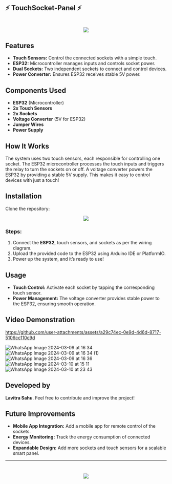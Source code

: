 ## ⚡ TouchSocket-Panel ⚡

<h1 align="center">
    <img src="https://readme-typing-svg.herokuapp.com/?font=Righteous&size=35&center=true&vCenter=true&width=700&height=100&duration=4000&lines=Touch+Sensor+Controlled+Sockets!+🔌;" />
</h1>

## Features

- **Touch Sensors:** Control the connected sockets with a simple touch.
- **ESP32:** Microcontroller manages inputs and controls socket power.
- **Dual Sockets:** Two independent sockets to connect and control devices.
- **Power Converter:** Ensures ESP32 receives stable 5V power.

## Components Used

- **ESP32** (Microcontroller)
- **2x Touch Sensors**
- **2x Sockets**
- **Voltage Converter** (5V for ESP32)
- **Jumper Wires**
- **Power Supply**

## How It Works

The system uses two touch sensors, each responsible for controlling one socket. The ESP32 microcontroller processes the touch inputs and triggers the relay to turn the sockets on or off. A voltage converter powers the ESP32 by providing a stable 5V supply. This makes it easy to control devices with just a touch!

## Installation

Clone the repository:

<div align="center">
    <a href="https://github.com/TechArcanist/TouchSocket-Panel">
        <img src="https://img.shields.io/badge/Clone_Repository-007ACC?style=for-the-badge&logo=github&logoColor=white" />
    </a>
</div>

### Steps:
1. Connect the **ESP32**, touch sensors, and sockets as per the wiring diagram.
2. Upload the provided code to the ESP32 using Arduino IDE or PlatformIO.
3. Power up the system, and it’s ready to use!

## Usage

- **Touch Control:** Activate each socket by tapping the corresponding touch sensor.
- **Power Management:** The voltage converter provides stable power to the ESP32, ensuring smooth operation.

## Video Demonstration

https://github.com/user-attachments/assets/a29c74ec-0e9d-4d6d-8717-5106cc110c9d

![WhatsApp Image 2024-03-09 at 16 34](https://github.com/user-attachments/assets/5e075ca8-605e-473e-9b95-d88441c1a70d)
![WhatsApp Image 2024-03-09 at 16 34 (1)](https://github.com/user-attachments/assets/191411eb-5472-4c93-8e17-d6f1924678b7)
![WhatsApp Image 2024-03-09 at 16 36](https://github.com/user-attachments/assets/1143df0b-6f4d-48df-9d19-707b046182d1)
![WhatsApp Image 2024-03-10 at 15 11](https://github.com/user-attachments/assets/5e123f8c-d211-43af-bf67-ec0d73f94257)
![WhatsApp Image 2024-03-10 at 23 43](https://github.com/user-attachments/assets/b1458698-4091-4544-a1c4-882cff23c61f)

## Developed by

**Lavitra Sahu**. Feel free to contribute and improve the project!

## Future Improvements

- **Mobile App Integration:** Add a mobile app for remote control of the sockets.
- **Energy Monitoring:** Track the energy consumption of connected devices.
- **Expandable Design:** Add more sockets and touch sensors for a scalable smart panel.

---

<h1 align="center">
    <img src="https://readme-typing-svg.herokuapp.com/?font=Righteous&size=35&center=true&vCenter=true&width=500&height=70&duration=4000&lines=Thanks+for+Visiting!+👋;" />
</h1>
